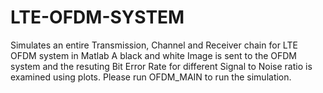 # LTE-OFDM-SYSTEM
Simulates an entire Transmission, Channel and Receiver chain for LTE OFDM system in Matlab
A black and white Image is sent to the OFDM system and the resuting Bit Error Rate for different Signal to Noise ratio is examined using plots.
Please run OFDM_MAIN to run the simulation.
